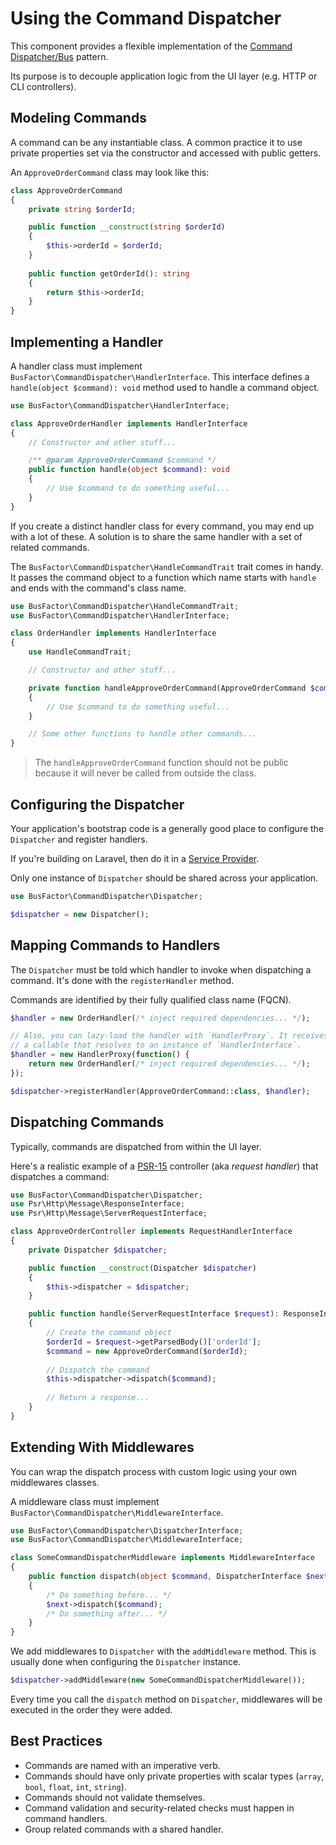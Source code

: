 # Using the Command Dispatcher

This component provides a flexible implementation of the [Command Dispatcher/Bus](https://www.google.com/search?q=command+dispatcher+pattern) pattern.

Its purpose is to decouple application logic from the UI layer (e.g. HTTP or CLI controllers).

## Modeling Commands

A command can be any instantiable class. A common practice it to use private properties set via the constructor and
accessed with public getters.

An `ApproveOrderCommand` class may look like this:

```php
class ApproveOrderCommand
{
    private string $orderId;

    public function __construct(string $orderId)
    {
        $this->orderId = $orderId;
    }
    
    public function getOrderId(): string
    {
        return $this->orderId;
    }
}
```

## Implementing a Handler

A handler class must implement `BusFactor\CommandDispatcher\HandlerInterface`. This interface defines a
`handle(object $command): void` method used to handle a command object.

```php
use BusFactor\CommandDispatcher\HandlerInterface;

class ApproveOrderHandler implements HandlerInterface
{
    // Constructor and other stuff...

    /** @param ApproveOrderCommand $command */
    public function handle(object $command): void
    {
        // Use $command to do something useful...
    }
}
```

If you create a distinct handler class for every command, you may end up with a lot of these. A solution is to share
the same handler with a set of related commands.

The `BusFactor\CommandDispatcher\HandleCommandTrait` trait comes in handy. It passes the command object to a function
which name starts with `handle` and ends with the command's class name. 

```php
use BusFactor\CommandDispatcher\HandleCommandTrait;
use BusFactor\CommandDispatcher\HandlerInterface;

class OrderHandler implements HandlerInterface
{
    use HandleCommandTrait;

    // Constructor and other stuff...

    private function handleApproveOrderCommand(ApproveOrderCommand $command): void
    {
        // Use $command to do something useful...
    }

    // Some other functions to handle other commands...
}
```

> The `handleApproveOrderCommand` function should not be public because it will never be called from outside the class.

## Configuring the Dispatcher

Your application's bootstrap code is a generally good place to configure the `Dispatcher` and register handlers.

If you're building on Laravel, then do it in a [Service Provider](https://laravel.com/docs/8.x/providers).

Only one instance of `Dispatcher` should be shared across your application.

```php
use BusFactor\CommandDispatcher\Dispatcher;

$dispatcher = new Dispatcher();
```

## Mapping Commands to Handlers

The `Dispatcher` must be told which handler to invoke when dispatching a command. It's done with the
`registerHandler` method.

Commands are identified by their fully qualified class name (FQCN).

```php
$handler = new OrderHandler(/* inject required dependencies... */);

// Also, you can lazy-load the handler with `HandlerProxy`. It receives
// a callable that resolves to an instance of `HandlerInterface`.
$handler = new HandlerProxy(function() {
    return new OrderHandler(/* inject required dependencies... */);
});

$dispatcher->registerHandler(ApproveOrderCommand::class, $handler);
```

## Dispatching Commands

Typically, commands are dispatched from within the UI layer.

Here's a realistic example of a [PSR-15](https://www.php-fig.org/psr/psr-15/) controller (aka *request handler*)
that dispatches a command:

```php
use BusFactor\CommandDispatcher\Dispatcher;
use Psr\Http\Message\ResponseInterface;
use Psr\Http\Message\ServerRequestInterface;

class ApproveOrderController implements RequestHandlerInterface
{
    private Dispatcher $dispatcher;

    public function __construct(Dispatcher $dispatcher)
    {
        $this->dispatcher = $dispatcher;
    }

    public function handle(ServerRequestInterface $request): ResponseInterface
    {
        // Create the command object
        $orderId = $request->getParsedBody()['orderId'];
        $command = new ApproveOrderCommand($orderId);
        
        // Dispatch the command
        $this->dispatcher->dispatch($command);
        
        // Return a response...
    }
}
```

## Extending With Middlewares

You can wrap the dispatch process with custom logic using your own middlewares classes.
 
A middleware class must implement `BusFactor\CommandDispatcher\MiddlewareInterface`.

```php
use BusFactor\CommandDispatcher\DispatcherInterface;
use BusFactor\CommandDispatcher\MiddlewareInterface;

class SomeCommandDispatcherMiddleware implements MiddlewareInterface
{
    public function dispatch(object $command, DispatcherInterface $next): void
    {
        /* Do something before... */
        $next->dispatch($command);
        /* Do something after... */
    }
}
```

We add middlewares to `Dispatcher` with the `addMiddleware` method. This is usually done when configuring the
`Dispatcher` instance.

```php
$dispatcher->addMiddleware(new SomeCommandDispatcherMiddleware());
``` 

Every time you call the `dispatch` method on `Dispatcher`, middlewares will be executed in the order they were added.

## Best Practices

- Commands are named with an imperative verb.
- Commands should have only private properties with scalar types (`array`, `bool`, `float`, `int`, `string`).
- Commands should not validate themselves.
- Command validation and security-related checks must happen in command handlers.
- Group related commands with a shared handler.
